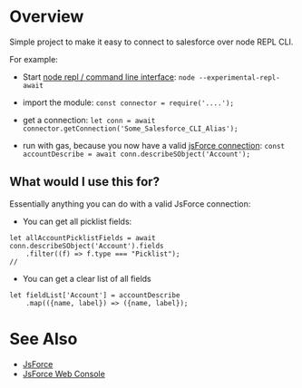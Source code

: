 # Overview

Simple project to make it easy to connect to salesforce over node REPL CLI.

For example:

* Start [node repl / command line interface](https://nodejs.org/api/repl.html): `node --experimental-repl-await`

* import the module: `const connector = require('....');`

* get a connection: `let conn = await connector.getConnection('Some_Salesforce_CLI_Alias');`

* run with gas, because you now have a valid [jsForce connection](https://jsforce.github.io/document/): `const accountDescribe = await conn.describeSObject('Account');`

## What would I use this for?

Essentially anything you can do with a valid JsForce connection:

* You can get all picklist fields:

```
let allAccountPicklistFields = await conn.describeSObject('Account').fields
	.filter((f) => f.type === "Picklist");
//
```

* You can get a clear list of all fields

```
let fieldList['Account'] = accountDescribe
	.map(({name, label}) => ({name, label});

```

# See Also

* [JsForce](https://jsforce.github.io/document/)
* [JsForce Web Console](https://jsforce.github.io/jsforce-web-console/)

